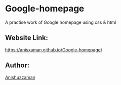 # Google-homepage
A practise work of Google homepage using css &amp; html


## Website Link:

https://anisxaman.github.io/Google-homepage/

## Author:

[Anishuzzaman][author]

[author]: https://www.facebook.com/anishuzzaman/
